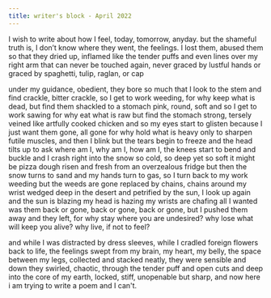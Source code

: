 ```yaml
---
title: writer's block - April 2022
---
```

I wish to write about how I feel, today, tomorrow, anyday. but the shameful truth is, I don’t know where they went, the feelings. I lost them, abused them so that they
dried up, inflamed like the tender puffs and even lines over my right arm that can never be touched 
again, never graced by lustful hands or graced by spaghetti, tulip, raglan, or cap

under my guidance, obedient, they bore so much that I look to the
stem and find crackle, bitter crackle, so I get to work weeding, for why 
keep what is dead, but find them shackled to a stomach pink, round, soft and so I get to work sawing for why 
eat what is raw but find the stomach strong, tersely veined like artfully cooked chicken and so my eyes start to glisten because I just want them gone, all gone for why 
hold what is heavy only to sharpen futile muscles, 
and then I blink but the tears begin to freeze and the head tilts up to ask where am I, why am I, how am I, 
the knees start to bend and buckle and I crash right into the snow so cold, so deep yet so soft it might be pizza dough risen and fresh from an overzealous fridge but then
the snow turns to sand and my hands turn to gas, so I turn back to my work weeding but the weeds are gone replaced by chains, chains around my wrist wedged deep in the desert and petrified by the sun, I look up again and the sun is blazing my head is hazing my wrists are chafing all I wanted was them back or gone, back or gone, back or gone, but I pushed them away and they left, for why stay where you are undesired? why lose what will keep you alive? why live, if not to feel?

and while I was distracted by dress sleeves,
while I cradled foreign flowers back to life,
the feelings swept from my brain, my heart, my belly, the space between my legs,
collected and stacked neatly, they were sensible and
down they swirled, chaotic, through
the tender puff and open cuts and deep into the core of my earth, locked, stiff, unopenable but sharp, and now here i am trying to write a poem
and I can't.
